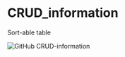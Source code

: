 # CRUD_information


Sort-able table
 
![GitHub CRUD-information](F:/Maryam/Github-projects/CRUD_information/crud-information/images/CRUD1.GIF)

<!-- ![GitHub CRUD-information](./images/CRUD2.GIF)

![GitHub CRUD-information](./images/CRUD3.GIF) -->